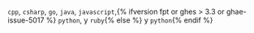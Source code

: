 `cpp`, `csharp`, `go`, `java`, `javascript`,{% ifversion fpt or ghes > 3.3 or ghae-issue-5017 %} `python`, y `ruby`{% else %} y `python`{% endif %}
